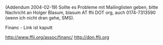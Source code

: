 (Addendum 2004-02-19) Sollte es Probleme mit Mailinglisten geben, bitte
Nachricht an Holger Blasum, blasum AT ffii DOT org, auch 0174-7313590
(wenn ich nicht dran gehe, SMS).

Financ - Link ist kaputt

<http://www.ffii.org/assoc/financ/> <http://don.ffii.org>
